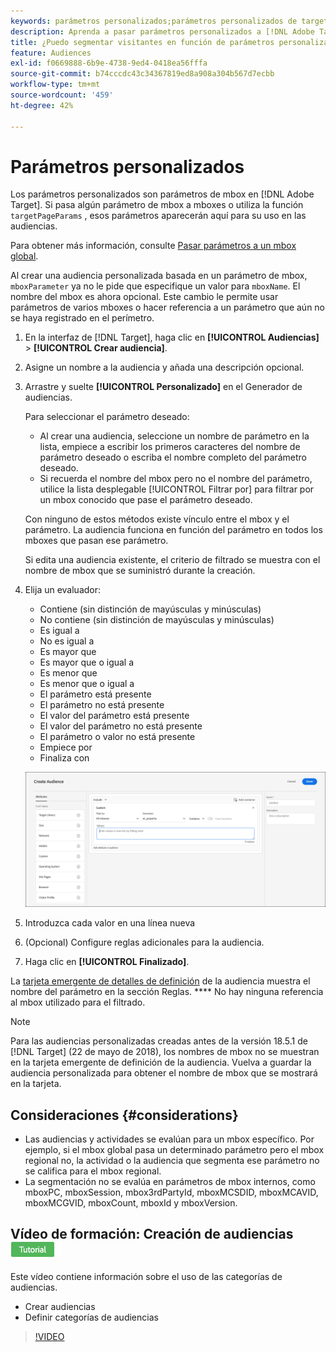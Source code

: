 ```yaml
---
keywords: parámetros personalizados;parámetros personalizados de target;targetpageparams;segmentación de parámetros mbox
description: Aprenda a pasar parámetros personalizados a [!DNL Adobe Target] para usarlos en las audiencias.
title: ¿Puedo segmentar visitantes en función de parámetros personalizados?
feature: Audiences
exl-id: f0669888-6b9e-4738-9ed4-0418ea56fffa
source-git-commit: b74cccdc43c34367819ed8a908a304b567d7ecbb
workflow-type: tm+mt
source-wordcount: '459'
ht-degree: 42%

---
```


# Parámetros personalizados

Los parámetros personalizados son parámetros de mbox en [!DNL Adobe Target]. Si pasa algún parámetro de mbox a mboxes o utiliza la función `targetPageParams` , esos parámetros aparecerán aquí para su uso en las audiencias.

Para obtener más información, consulte [Pasar parámetros a un mbox global](/help/c-implementing-target/c-implementing-target-for-client-side-web/t-mbox-download/c-understanding-global-mbox/pass-parameters-to-global-mbox.md).

Al crear una audiencia personalizada basada en un parámetro de mbox, `mboxParameter` ya no le pide que especifique un valor para `mboxName`. El nombre del mbox es ahora opcional. Este cambio le permite usar parámetros de varios mboxes o hacer referencia a un parámetro que aún no se haya registrado en el perímetro.

1. En la interfaz de [!DNL Target], haga clic en **[!UICONTROL Audiencias]** > **[!UICONTROL Crear audiencia]**.
1. Asigne un nombre a la audiencia y añada una descripción opcional.
1. Arrastre y suelte **[!UICONTROL Personalizado]** en el Generador de audiencias.

   Para seleccionar el parámetro deseado:

   * Al crear una audiencia, seleccione un nombre de parámetro en la lista, empiece a escribir los primeros caracteres del nombre de parámetro deseado o escriba el nombre completo del parámetro deseado.
   * Si recuerda el nombre del mbox pero no el nombre del parámetro, utilice la lista desplegable [!UICONTROL Filtrar por] para filtrar por un mbox conocido que pase el parámetro deseado.

   Con ninguno de estos métodos existe vínculo entre el mbox y el parámetro. La audiencia funciona en función del parámetro en todos los mboxes que pasan ese parámetro.

   Si edita una audiencia existente, el criterio de filtrado se muestra con el nombre de mbox que se suministró durante la creación.

1. Elija un evaluador:

   * Contiene (sin distinción de mayúsculas y minúsculas)
   * No contiene (sin distinción de mayúsculas y minúsculas)
   * Es igual a
   * No es igual a
   * Es mayor que
   * Es mayor que o igual a
   * Es menor que
   * Es menor que o igual a
   * El parámetro está presente
   * El parámetro no está presente
   * El valor del parámetro está presente
   * El valor del parámetro no está presente
   * El parámetro o valor no está presente
   * Empiece por
   * Finaliza con

   ![Audiencia de parámetros personalizados](assets/custom.png)

1. Introduzca cada valor en una línea nueva
1. (Opcional) Configure reglas adicionales para la audiencia.
1. Haga clic en **[!UICONTROL Finalizado]**.

La [tarjeta emergente de detalles de definición](/help/c-target/c-audiences/audiences.md#section_11B9C4A777E14D36BA1E925021945780) de la audiencia muestra el nombre del parámetro en la sección Reglas. **** No hay ninguna referencia al mbox utilizado para el filtrado.

>[!NOTE]
>
>Para las audiencias personalizadas creadas antes de la versión 18.5.1 de [!DNL Target] (22 de mayo de 2018), los nombres de mbox no se muestran en la tarjeta emergente de definición de la audiencia. Vuelva a guardar la audiencia personalizada para obtener el nombre de mbox que se mostrará en la tarjeta.

## Consideraciones {#considerations}

* Las audiencias y actividades se evalúan para un mbox específico. Por ejemplo, si el mbox global pasa un determinado parámetro pero el mbox regional no, la actividad o la audiencia que segmenta ese parámetro no se califica para el mbox regional.
* La segmentación no se evalúa en parámetros de mbox internos, como mboxPC, mboxSession, mbox3rdPartyId, mboxMCSDID, mboxMCAVID, mboxMCGVID, mboxCount, mboxId y mboxVersion.

## Vídeo de formación: Creación de audiencias ![Distintivo del tutorial](/help/assets/tutorial.png)

Este vídeo contiene información sobre el uso de las categorías de audiencias.

* Crear audiencias
* Definir categorías de audiencias

>[!VIDEO](https://video.tv.adobe.com/v/17392)

